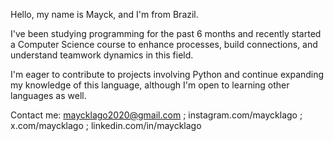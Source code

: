 Hello, my name is Mayck, and I'm from Brazil.

I've been studying programming for the past 6 months and recently started a Computer Science course to enhance processes, build connections, and understand teamwork dynamics in this field.

I'm eager to contribute to projects involving Python and continue expanding my knowledge of this language, although I'm open to learning other languages as well.

Contact me:
maycklago2020@gmail.com ;
instagram.com/maycklago ;
x.com/maycklago ;
linkedin.com/in/maycklago
<!---
maycklago1/maycklago1 is a ✨ special ✨ repository because its `README.md` (this file) appears on your GitHub profile.
You can click the Preview link to take a look at your changes.
--->
